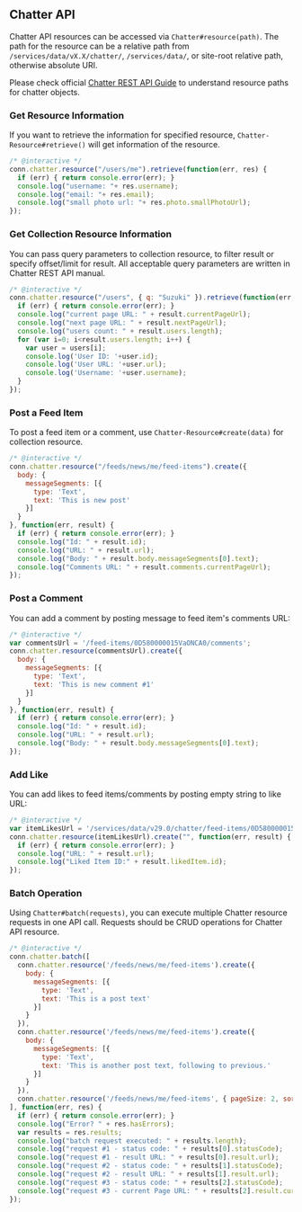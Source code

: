 ---
---

## Chatter API

Chatter API resources can be accessed via `Chatter#resource(path)`.
The path for the resource can be a relative path from `/services/data/vX.X/chatter/`, `/services/data/`, or site-root relative path,
otherwise absolute URI.

Please check official [Chatter REST API Guide](http://www.salesforce.com/us/developer/docs/chatterapi/) to understand resource paths for chatter objects.

### Get Resource Information

If you want to retrieve the information for specified resource, `Chatter-Resource#retrieve()` will get information of the resource.

```javascript
/* @interactive */
conn.chatter.resource("/users/me").retrieve(function(err, res) {
  if (err) { return console.error(err); }
  console.log("username: "+ res.username);
  console.log("email: "+ res.email);
  console.log("small photo url: "+ res.photo.smallPhotoUrl);
});
```

### Get Collection Resource Information

You can pass query parameters to collection resource, to filter result or specify offset/limit for result.
All acceptable query parameters are written in Chatter REST API manual.

```javascript
/* @interactive */
conn.chatter.resource("/users", { q: "Suzuki" }).retrieve(function(err, result) {
  if (err) { return console.error(err); }
  console.log("current page URL: " + result.currentPageUrl);
  console.log("next page URL: " + result.nextPageUrl);
  console.log("users count: " + result.users.length);
  for (var i=0; i<result.users.length; i++) {
    var user = users[i];
    console.log('User ID: '+user.id);
    console.log('User URL: '+user.url);
    console.log('Username: '+user.username);
  }
});
```

### Post a Feed Item

To post a feed item or a comment, use `Chatter-Resource#create(data)` for collection resource.

```javascript
/* @interactive */
conn.chatter.resource("/feeds/news/me/feed-items").create({
  body: {
    messageSegments: [{
      type: 'Text',
      text: 'This is new post'
    }]
  }
}, function(err, result) {
  if (err) { return console.error(err); }
  console.log("Id: " + result.id);
  console.log("URL: " + result.url);
  console.log("Body: " + result.body.messageSegments[0].text);
  console.log("Comments URL: " + result.comments.currentPageUrl);
});
```

### Post a Comment

You can add a comment by posting message to feed item's comments URL:

```javascript
/* @interactive */
var commentsUrl = '/feed-items/0D580000015VaONCA0/comments';
conn.chatter.resource(commentsUrl).create({
  body: {
    messageSegments: [{
      type: 'Text',
      text: 'This is new comment #1'
    }]
  }
}, function(err, result) {
  if (err) { return console.error(err); }
  console.log("Id: " + result.id);
  console.log("URL: " + result.url);
  console.log("Body: " + result.body.messageSegments[0].text);
});
```

### Add Like

You can add likes to feed items/comments by posting empty string to like URL:

```javascript
/* @interactive */
var itemLikesUrl = '/services/data/v29.0/chatter/feed-items/0D580000015VaiHCAS/likes';
conn.chatter.resource(itemLikesUrl).create("", function(err, result) {
  if (err) { return console.error(err); }
  console.log("URL: " + result.url);
  console.log("Liked Item ID:" + result.likedItem.id);
});

```

### Batch Operation

Using `Chatter#batch(requests)`, you can execute multiple Chatter resource requests in one API call.
Requests should be CRUD operations for Chatter API resource.

```javascript
/* @interactive */
conn.chatter.batch([
  conn.chatter.resource('/feeds/news/me/feed-items').create({
    body: {
      messageSegments: [{
        type: 'Text',
        text: 'This is a post text'
      }]
    }
  }),
  conn.chatter.resource('/feeds/news/me/feed-items').create({
    body: {
      messageSegments: [{
        type: 'Text',
        text: 'This is another post text, following to previous.'
      }]
    }
  }),
  conn.chatter.resource('/feeds/news/me/feed-items', { pageSize: 2, sort: "CreatedDateDesc" }),
], function(err, res) {
  if (err) { return console.error(err); }
  console.log("Error? " + res.hasErrors);
  var results = res.results;
  console.log("batch request executed: " + results.length);
  console.log("request #1 - status code: " + results[0].statusCode);
  console.log("request #1 - result URL: " + results[0].result.url);
  console.log("request #2 - status code: " + results[1].statusCode);
  console.log("request #2 - result URL: " + results[1].result.url);
  console.log("request #3 - status code: " + results[2].statusCode);
  console.log("request #3 - current Page URL: " + results[2].result.currentPageUrl);
});
```



